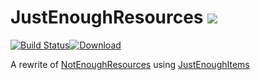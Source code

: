 # JustEnoughResources [![](http://cf.way2muchnoise.eu/short_240630_downloads.svg)](https://minecraft.curseforge.com/projects/240630)
[![Build Status](https://travis-ci.org/way2muchnoise/JustEnoughResources.svg?branch=master)](https://travis-ci.org/way2muchnoise/JustEnoughResources)[![Download](https://api.bintray.com/packages/way2muchnoise/dev/JustEnoughResources/images/download.svg) ](https://bintray.com/way2muchnoise/dev/JustEnoughResources/_latestVersion)

A rewrite of [NotEnoughResources](https://github.com/hilburn/NotEnoughResources) using [JustEnoughItems](https://github.com/mezz/JustEnoughItems)
